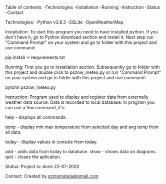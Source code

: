 Table of contents:
-Technologies
-Installation
-Running
-Instruction
-Status
-Contact

Technologies:
-Python v3.8.3
-SQLite
-OpenWeatherMap

Installation:
To start this program you need to have installed python. If you don't have it, go to Python download section and install it. Next step run "Command Prompt" on your system and go to folder with this project and use command:

pip install -r requirements.txt

Running:
First you go to Installation section. Subsequently go to folder with this project and double click to pszow_meteo.py or run "Command Prompt" on your system and go to folder with this project and use command:

pytohn pszow_meteo.py

Instruction:
Program used to display and register data from externally weather data source. Data is recorded to local database. In program you can use a few command, it's:

help - displays all commands.

temp - display min max temperature from selected day and avg temp from all data.

today - display values in console from today.

add - adds data from today to database.
show - shows data on diagrams.
quit - closes the aplication.

Status:
Project is: done 22-07-2020

Contact:
Created by szmnmatula@gmail.com
